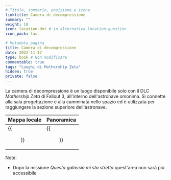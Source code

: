 ```yaml
---
# Titolo, sommario, posizione e icona
linktitle: Camera di decompressione
summary: ""
weight: 10
icon: location-dot # in alternativa location-question
icon_pack: fas

# Metadata pagina
title: Camera di decompressione
date: 2022-11-17
type: book # Non modificare
commentable: true
tags: "Luoghi di Mothership Zeta"
hidden: true
private: false 
---
```



La camera di decompressione è un luogo disponibile solo con il DLC *Mothership Zeta* di Fallout 3, all'interno dell'astronave omonima. Si connette alla sala progettazione e alla camminata nello spazio ed è utilizzata per raggiungere la sezione superiore dell'astronave.


| Mappa locale | Panoramica |
| ------------ | ---------- |
|   {{<figure src="fo3/Decompression_Chamber_map.webp">}}          |   {{<figure src="fo3/MZDecompressionChamber.webp">}}        |

Note:
- Dopo la missione *Questa galassia mi sta stretta* quest'area non sarà più accessibile

